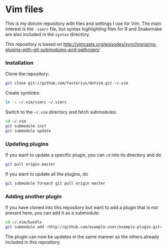 # Vim files

This is my dotvim repository with files and settings I use for Vim. The main interest is the `.vimrc` file, but syntax highlighting files for R and Snakemake are also included in the `syntax` directory. 

This repository is based on http://vimcasts.org/episodes/synchronizing-plugins-with-git-submodules-and-pathogen/

### Installation

Clone the repository:

```bash
git clone git://github.com/fasterius/dotvim.git ~/.vim
```

Create symlinks:

```bash
ln -s ~/.vim/vimrc ~/.vimrc
```

Switch to the `~/.vim` directory and fetch submodules:

```bash
cd ~/.vim
git submodule init 
git submodule update
```

### Updating plugins

If you want to update a specific plugin, you can `cd` into its directory and do

```bash
git pull origin master
```

If you want to update all the plugins, do

```bash
git submodule foreach git pull origin master
```

### Adding another plugin

If you have cloned into this repository but want to add a plugin that is not present here, you can add it as a submodule:

```bash
cd ~/.vim/bundle
git submodule add <http://github.com/example-user/example-plugin.git>
```

The plugin can now be updates in the same manner as the others already included in this repository.

